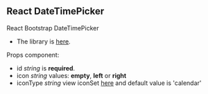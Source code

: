 ## React DateTimePicker

React Bootstrap DateTimePicker

- The library is [here](https://eonasdan.github.io/bootstrap-datetimepicker/).

Props component:
- id _string_ is __required__.
- icon _string_ values: __empty__, __left__ or __right__
- iconType _string_ view iconSet [here](http://getbootstrap.com/components/#glyphicons) and default value is 'calendar'
